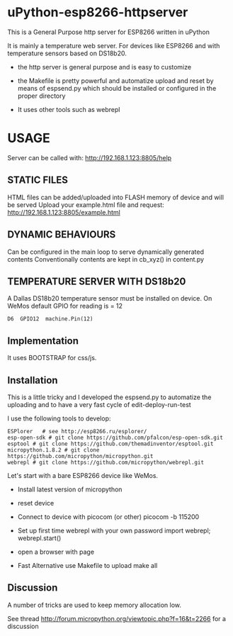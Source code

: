 # uPython-esp8266-httpserver

This is a General Purpose http server for ESP8266 written in uPython

It is mainly a temperature web server. For devices like ESP8266 and with temperature sensors based on DS18b20. 

- the http server is general purpose and is easy to customize

- the Makefile is pretty powerful and automatize upload and reset by means of espsend.py which should be installed or configured in the proper directory

- It uses other tools such as webrepl 

# USAGE
Server can be called with: http://192.168.1.123:8805/help 


## STATIC FILES
HTML files can be added/uploaded into FLASH memory of device and will be served
Upload your example.html file and request: http://192.168.1.123:8805/example.html

## DYNAMIC BEHAVIOURS
Can be configured in the main loop to serve dynamically generated contents
Conventionally contents are kept in cb_xyz() in content.py

## TEMPERATURE SERVER WITH DS18b20
A Dallas DS18b20 temperature sensor must be installed on device. On WeMos default GPIO for reading is = 12 

    D6	GPIO12	machine.Pin(12)

## Implementation

It uses BOOTSTRAP for css/js. 

## Installation

This is a little tricky and I developed the espsend.py to automatize the uploading and to have a very fast cycle of edit-deploy-run-test

I use the following tools to develop:

    ESPlorer   # see http://esp8266.ru/esplorer/ 
    esp-open-sdk # git clone https://github.com/pfalcon/esp-open-sdk.git 
    esptool # git clone https://github.com/themadinventor/esptool.git
    micropython.1.8.2 # git clone https://github.com/micropython/micropython.git
    webrepl # git clone https://github.com/micropython/webrepl.git

Let's start with a bare ESP8266 device like WeMos.

- Install latest version of micropython
- reset device
- Connect to device with picocom (or other)
    picocom -b 115200
- Set up first time webrepl with your own password
    import webrepl; webrepl.start()
- open a browser with page 

- Fast Alternative use Makefile to upload
    make all

## Discussion
A number of tricks are used to keep memory allocation low. 

See thread http://forum.micropython.org/viewtopic.php?f=16&t=2266
for a discussion



